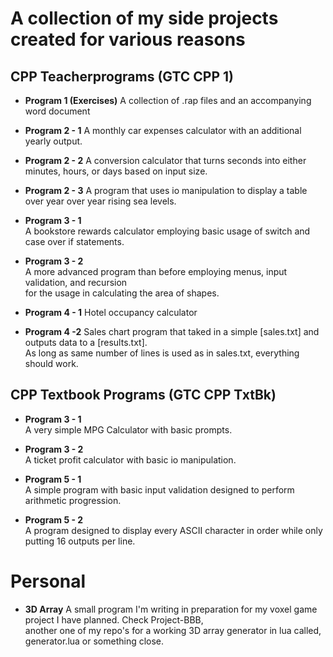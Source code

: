 # A collection of my side projects created for various reasons


## CPP Teacherprograms (GTC CPP 1)

- **Program 1 (Exercises)**
A collection of .rap files and an accompanying word document

- **Program 2 - 1**
A monthly car expenses calculator with an additional yearly output.

- **Program 2 - 2**
A conversion calculator that turns seconds into either minutes, hours, or days based on input size.

- **Program 2 - 3**
A program that uses io manipulation to display a table over year over year rising sea levels.

- **Program 3 - 1**  
A bookstore rewards calculator employing basic usage of switch and case over if statements.

- **Program 3 - 2**  
A more advanced program than before employing menus, input validation, and recursion  
for the usage in calculating the area of shapes.

- **Program 4 - 1**
Hotel occupancy calculator

- **Program 4 -2**
Sales chart program that taked in a simple [sales.txt] and outputs data to a [results.txt].  
As long as same number of lines is used as in sales.txt, everything should work.


## CPP Textbook Programs (GTC CPP TxtBk)

- **Program 3 - 1**  
A very simple MPG Calculator with basic prompts.

- **Program 3 - 2**  
A ticket profit calculator with basic io manipulation.

- **Program 5 - 1**   
A simple program with basic input validation designed to perform arithmetic progression.

- **Program 5 - 2**  
A program designed to display every ASCII character in order while only putting 16 outputs per line.


# Personal 

- **3D Array**
A small program I'm writing in preparation for my voxel game project I have planned. Check Project-BBB,  
another one of my repo's for a working 3D array generator in lua called, generator.lua or something close.